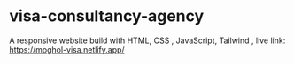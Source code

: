 # visa-consultancy-agency
A responsive website build with HTML, CSS , JavaScript, Tailwind , live link: https://moghol-visa.netlify.app/
